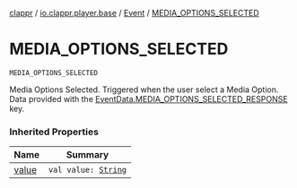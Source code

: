 [clappr](../../index.md) / [io.clappr.player.base](../index.md) / [Event](index.md) / [MEDIA_OPTIONS_SELECTED](./-m-e-d-i-a_-o-p-t-i-o-n-s_-s-e-l-e-c-t-e-d.md)

# MEDIA_OPTIONS_SELECTED

`MEDIA_OPTIONS_SELECTED`

Media Options Selected. Triggered when the user select a Media Option.
Data provided with the [EventData.MEDIA_OPTIONS_SELECTED_RESPONSE](../-event-data/-m-e-d-i-a_-o-p-t-i-o-n-s_-s-e-l-e-c-t-e-d_-r-e-s-p-o-n-s-e.md) key.

### Inherited Properties

| Name | Summary |
|---|---|
| [value](value.md) | `val value: `[`String`](https://kotlinlang.org/api/latest/jvm/stdlib/kotlin/-string/index.html) |
